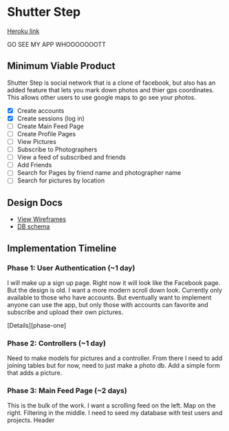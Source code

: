 # Shutter Step

[Heroku link][heroku]

[heroku]: http://shutter-step.herokuapp.com
GO SEE MY APP WHOOOOOOOTT

## Minimum Viable Product
Shutter Step is social network that is a clone of facebook, but also has an added feature that lets you mark down photos and thier gps coordinates. This allows other users to use google maps to go see your photos.

<!-- This is a Markdown checklist. Use it to keep track of your progress! -->

- [x] Create accounts
- [x] Create sessions (log in)
- [ ] Create Main Feed Page
- [ ] Create Profile Pages
- [ ] View Pictures
- [ ] Subscribe to Photographers
- [ ] View a feed of subscribed and friends
- [ ] Add Friends
- [ ] Search for Pages by friend name and photographer name
- [ ] Search for pictures by location

## Design Docs
* [View Wireframes][views]
* [DB schema][schema]

[views]: ./docs/views.md
[schema]: ./docs/schema.md

## Implementation Timeline

### Phase 1: User Authentication (~1 day)
I will make up a sign up page. Right now it will look like the Facebook page. But the design is old. I want a more modern scroll down look. Currently only available to those who have accounts. But eventually want to implement anyone can use the app, but only those with accounts can favorite and subscribe and upload their own pictures.

[Details][phase-one]
### Phase 2: Controllers (~1 day)
Need to make models for pictures and a controller. From there I need to add joining tables but for now, need to just make a photo db. Add a simple form that adds a picture.

### Phase 3: Main Feed Page (~2 days)
This is the bulk of the work. I want a scrolling feed on the left. Map on the right. Filtering in the middle. I need to seed my database with test users and projects. Header
